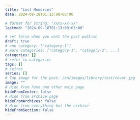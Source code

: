 ```yaml
---
title: "Lost Memories"
date: 2024-09-18T01:13:08+03:00

# format for string: "xxxx-xx-xx"
lastmod: "2024-09-18T01:13:08+03:00"

# set false when you want the post publish
draft: true
# one category: ["category-1"]
# more categories: ["category-1", "category-2", ...]
categories: []
# refer to categories
tags: []
# seires
series: []
# Top image for the post: /en/images/library/test/cover.jpg
image: ""
# Hide from home and other main page
hideFromCenter: false
# Hide from archive page
hideFromArchives: false
# Hide from everything but the archive
hideFromSection: false
---
```


<!--more-->